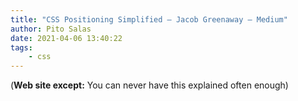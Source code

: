 ```yaml
---
title: "CSS Positioning Simplified – Jacob Greenaway – Medium"
author: Pito Salas
date: 2021-04-06 13:40:22
tags:
    - css
---
```


(**Web site except:** You can never have this explained often enough) 
